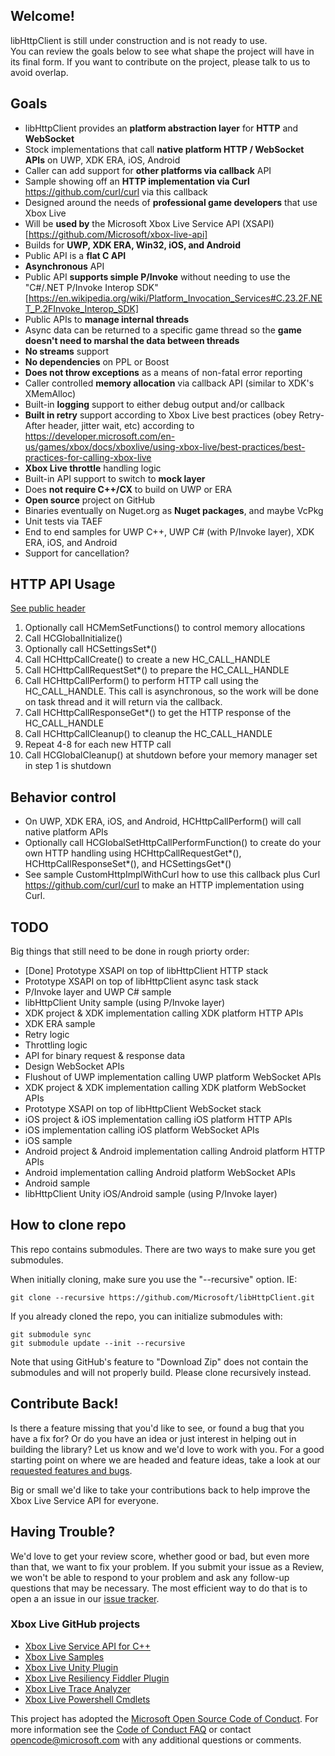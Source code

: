 ## Welcome!

libHttpClient is still under construction and is not ready to use.  
You can review the goals below to see what shape the project will have in its final form.
If you want to contribute on the project, please talk to us to avoid overlap.

## Goals

- libHttpClient provides an **platform abstraction layer** for **HTTP** and **WebSocket**
- Stock implementations that call **native platform HTTP / WebSocket APIs** on UWP, XDK ERA, iOS, Android 
- Caller can add support for **other platforms via callback** API
- Sample showing off an **HTTP implementation via Curl** https://github.com/curl/curl via this callback
- Designed around the needs of **professional game developers** that use Xbox Live
- Will be **used by** the Microsoft Xbox Live Service API (XSAPI) [https://github.com/Microsoft/xbox-live-api]
- Builds for **UWP, XDK ERA, Win32, iOS, and Android**
- Public API is a **flat C API**
- **Asynchronous** API
- Public API **supports simple P/Invoke** without needing to use the "C#/.NET P/Invoke Interop SDK" [https://en.wikipedia.org/wiki/Platform_Invocation_Services#C.23.2F.NET_P.2FInvoke_Interop_SDK]
- Public APIs to **manage internal threads** 
- Async data can be returned to a specific game thread so the **game doesn't need to marshal the data between threads**
- **No streams** support
- **No dependencies** on PPL or Boost
- **Does not throw exceptions** as a means of non-fatal error reporting
- Caller controlled **memory allocation** via callback API (similar to XDK's XMemAlloc)
- Built-in **logging** support to either debug output and/or callback
- **Built in retry** support according to Xbox Live best practices (obey Retry-After header, jitter wait, etc) according to https://developer.microsoft.com/en-us/games/xbox/docs/xboxlive/using-xbox-live/best-practices/best-practices-for-calling-xbox-live
- **Xbox Live throttle** handling logic
- Built-in API support to switch to **mock layer**
- Does **not require C++/CX** to build on UWP or ERA
- **Open source** project on GitHub
- Binaries eventually on Nuget.org as **Nuget packages**, and maybe VcPkg
- Unit tests via TAEF
- End to end samples for UWP C++, UWP C# (with P/Invoke layer), XDK ERA, iOS, and Android
- Support for cancellation?

## HTTP API Usage

[See public header](../../tree/master/Include/httpClient/httpClient.h)

1. Optionally call HCMemSetFunctions() to control memory allocations
1. Call HCGlobalInitialize()
1. Optionally call HCSettingsSet*()
1. Call HCHttpCallCreate() to create a new HC_CALL_HANDLE
1. Call HCHttpCallRequestSet*() to prepare the HC_CALL_HANDLE
1. Call HCHttpCallPerform() to perform HTTP call using the HC_CALL_HANDLE.  This call is asynchronous, so the work will be done on task thread and it will return via the callback.
1. Call HCHttpCallResponseGet*() to get the HTTP response of the HC_CALL_HANDLE
1. Call HCHttpCallCleanup() to cleanup the HC_CALL_HANDLE
1. Repeat 4-8 for each new HTTP call
1. Call HCGlobalCleanup() at shutdown before your memory manager set in step 1 is shutdown

## Behavior control

* On UWP, XDK ERA, iOS, and Android, HCHttpCallPerform() will call native platform APIs
* Optionally call HCGlobalSetHttpCallPerformFunction() to create do your own HTTP handling using HCHttpCallRequestGet*(), HCHttpCallResponseSet*(), and HCSettingsGet*()
* See sample CustomHttpImplWithCurl how to use this callback plus Curl https://github.com/curl/curl to make an HTTP implementation using Curl.

## TODO

Big things that still need to be done in rough priorty order:

* [Done] Prototype XSAPI on top of libHttpClient HTTP stack
* Prototype XSAPI on top of libHttpClient async task stack
* P/Invoke layer and UWP C# sample
* libHttpClient Unity sample (using P/Invoke layer)
* XDK project & XDK implementation calling XDK platform HTTP APIs
* XDK ERA sample
* Retry logic
* Throttling logic
* API for binary request & response data 
* Design WebSocket APIs
* Flushout of UWP implementation calling UWP platform WebSocket APIs
* XDK project & XDK implementation calling XDK platform WebSocket APIs
* Prototype XSAPI on top of libHttpClient WebSocket stack
* iOS project & iOS implementation calling iOS platform HTTP APIs
* iOS implementation calling iOS platform WebSocket APIs
* iOS sample
* Android project & Android implementation calling Android platform HTTP APIs
* Android implementation calling Android platform WebSocket APIs
* Android sample
* libHttpClient Unity iOS/Android sample (using P/Invoke layer)

## How to clone repo

This repo contains submodules.  There are two ways to make sure you get submodules.

When initially cloning, make sure you use the "--recursive" option. IE:

    git clone --recursive https://github.com/Microsoft/libHttpClient.git

If you already cloned the repo, you can initialize submodules with:

    git submodule sync
    git submodule update --init --recursive

Note that using GitHub's feature to "Download Zip" does not contain the submodules and will not properly build.  Please clone recursively instead.

## Contribute Back!

Is there a feature missing that you'd like to see, or found a bug that you have a fix for? Or do you have an idea or just interest in helping out in building the library? Let us know and we'd love to work with you. For a good starting point on where we are headed and feature ideas, take a look at our [requested features and bugs](../../issues).  

Big or small we'd like to take your contributions back to help improve the Xbox Live Service API for everyone.

## Having Trouble?

We'd love to get your review score, whether good or bad, but even more than that, we want to fix your problem. If you submit your issue as a Review, we won't be able to respond to your problem and ask any follow-up questions that may be necessary. The most efficient way to do that is to open a an issue in our [issue tracker](../../issues).  

### Xbox Live GitHub projects
*   [Xbox Live Service API for C++](https://github.com/Microsoft/xbox-live-api)
*   [Xbox Live Samples](https://github.com/Microsoft/xbox-live-samples)
*   [Xbox Live Unity Plugin](https://github.com/Microsoft/xbox-live-unity-plugin)
*   [Xbox Live Resiliency Fiddler Plugin](https://github.com/Microsoft/xbox-live-resiliency-fiddler-plugin)
*   [Xbox Live Trace Analyzer](https://github.com/Microsoft/xbox-live-trace-analyzer)
*   [Xbox Live Powershell Cmdlets](https://github.com/Microsoft/xbox-live-powershell-module)

This project has adopted the [Microsoft Open Source Code of Conduct](https://opensource.microsoft.com/codeofconduct/). For more information see the [Code of Conduct FAQ](https://opensource.microsoft.com/codeofconduct/faq/) or contact [opencode@microsoft.com](mailto:opencode@microsoft.com) with any additional questions or comments.

